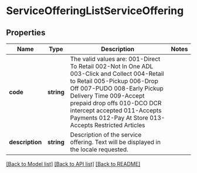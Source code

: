 # ServiceOfferingListServiceOffering

## Properties
Name | Type | Description | Notes
------------ | ------------- | ------------- | -------------
**code** | **string** | The valid values are:  001-Direct To Retail 002-Not In One ADL 003-Click and Collect 004-Retail to Retail 005-Pickup 006-Drop Off 007-PUDO 008-Early Pickup Delivery Time 009-Accept prepaid drop offs 010-DCO DCR intercept accepted  011-Accepts Payments  012-Pay At Store 013-Accepts Restricted Articles | 
**description** | **string** | Description of the service offering. Text will be displayed in the locale requested. | 

[[Back to Model list]](../../README.md#documentation-for-models) [[Back to API list]](../../README.md#documentation-for-api-endpoints) [[Back to README]](../../README.md)

